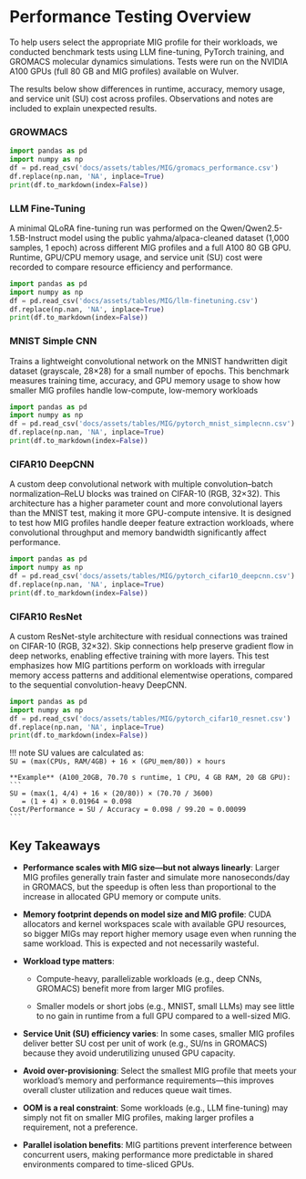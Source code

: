 # Performance Testing Overview

To help users select the appropriate MIG profile for their workloads, we conducted benchmark tests using LLM fine-tuning, PyTorch training, and GROMACS molecular dynamics simulations. Tests were run on the NVIDIA A100 GPUs (full 80 GB and MIG profiles) available on Wulver.

The results below show differences in runtime, accuracy, memory usage, and service unit (SU) cost across profiles. Observations and notes are included to explain unexpected results.

### GROWMACS

```python exec="on"
import pandas as pd 
import numpy as np
df = pd.read_csv('docs/assets/tables/MIG/gromacs_performance.csv')
df.replace(np.nan, 'NA', inplace=True)
print(df.to_markdown(index=False))
```

### LLM Fine-Tuning

A minimal QLoRA fine-tuning run was performed on the Qwen/Qwen2.5-1.5B-Instruct model using the public yahma/alpaca-cleaned dataset (1,000 samples, 1 epoch) across different MIG profiles and a full A100 80 GB GPU. Runtime, GPU/CPU memory usage, and service unit (SU) cost were recorded to compare resource efficiency and performance.

```python exec="on"
import pandas as pd 
import numpy as np
df = pd.read_csv('docs/assets/tables/MIG/llm-finetuning.csv')
df.replace(np.nan, 'NA', inplace=True)
print(df.to_markdown(index=False))
```

### MNIST Simple CNN

Trains a lightweight convolutional network on the MNIST handwritten digit dataset (grayscale, 28×28) for a small number of epochs. This benchmark measures training time, accuracy, and GPU memory usage to show how smaller MIG profiles handle low-compute, low-memory workloads

```python exec="on"
import pandas as pd 
import numpy as np
df = pd.read_csv('docs/assets/tables/MIG/pytorch_mnist_simplecnn.csv')
df.replace(np.nan, 'NA', inplace=True)
print(df.to_markdown(index=False))
```

### CIFAR10 DeepCNN

A custom deep convolutional network with multiple convolution–batch normalization–ReLU blocks was trained on CIFAR-10 (RGB, 32×32). This architecture has a higher parameter count and more convolutional layers than the MNIST test, making it more GPU-compute intensive. It is designed to test how MIG profiles handle deeper feature extraction workloads, where convolutional throughput and memory bandwidth significantly affect performance.

```python exec="on"
import pandas as pd 
import numpy as np
df = pd.read_csv('docs/assets/tables/MIG/pytorch_cifar10_deepcnn.csv')
df.replace(np.nan, 'NA', inplace=True)
print(df.to_markdown(index=False))
```

### CIFAR10 ResNet

A custom ResNet-style architecture with residual connections was trained on CIFAR-10 (RGB, 32×32). Skip connections help preserve gradient flow in deep networks, enabling effective training with more layers. This test emphasizes how MIG partitions perform on workloads with irregular memory access patterns and additional elementwise operations, compared to the sequential convolution-heavy DeepCNN.

```python exec="on"
import pandas as pd 
import numpy as np
df = pd.read_csv('docs/assets/tables/MIG/pytorch_cifar10_resnet.csv')
df.replace(np.nan, 'NA', inplace=True)
print(df.to_markdown(index=False))
```
!!! note
    SU values are calculated as:  
    `SU = (max(CPUs, RAM/4GB) + 16 × (GPU_mem/80)) × hours`  
    
    **Example** (A100_20GB, 70.70 s runtime, 1 CPU, 4 GB RAM, 20 GB GPU):  
    ```
    SU = (max(1, 4/4) + 16 × (20/80)) × (70.70 / 3600)
       = (1 + 4) × 0.01964 ≈ 0.098
    Cost/Performance = SU / Accuracy = 0.098 / 99.20 ≈ 0.00099
    ```

## Key Takeaways

- **Performance scales with MIG size—but not always linearly**: Larger MIG profiles generally train faster and simulate more nanoseconds/day in GROMACS, but the speedup is often less than proportional to the increase in allocated GPU memory or compute units.

- **Memory footprint depends on model size and MIG profile**: CUDA allocators and kernel workspaces scale with available GPU resources, so bigger MIGs may report higher memory usage even when running the same workload. This is expected and not necessarily wasteful.

- **Workload type matters**:

    - Compute-heavy, parallelizable workloads (e.g., deep CNNs, GROMACS) benefit more from larger MIG profiles.

    - Smaller models or short jobs (e.g., MNIST, small LLMs) may see little to no gain in runtime from a full GPU compared to a well-sized MIG.

- **Service Unit (SU) efficiency varies**: In some cases, smaller MIG profiles deliver better SU cost per unit of work (e.g., SU/ns in GROMACS) because they avoid underutilizing unused GPU capacity.

- **Avoid over-provisioning**: Select the smallest MIG profile that meets your workload’s memory and performance requirements—this improves overall cluster utilization and reduces queue wait times.

- **OOM is a real constraint**: Some workloads (e.g., LLM fine-tuning) may simply not fit on smaller MIG profiles, making larger profiles a requirement, not a preference.

- **Parallel isolation benefits**: MIG partitions prevent interference between concurrent users, making performance more predictable in shared environments compared to time-sliced GPUs.